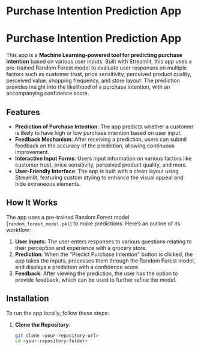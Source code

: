 # Purchase Intention Prediction App

# Purchase Intention Prediction App

This app is a **Machine Learning-powered tool for predicting purchase intention** based on various user inputs. Built with Streamlit, this app uses a pre-trained Random Forest model to evaluate user responses on multiple factors such as customer trust, price sensitivity, perceived product quality, perceived value, shopping frequency, and store layout. The prediction provides insight into the likelihood of a purchase intention, with an accompanying confidence score.

## Features

- **Prediction of Purchase Intention**: The app predicts whether a customer is likely to have high or low purchase intention based on user input.
- **Feedback Mechanism**: After receiving a prediction, users can submit feedback on the accuracy of the prediction, allowing continuous improvement.
- **Interactive Input Forms**: Users input information on various factors like customer trust, price sensitivity, perceived product quality, and more.
- **User-Friendly Interface**: The app is built with a clean layout using Streamlit, featuring custom styling to enhance the visual appeal and hide extraneous elements.

## How It Works

The app uses a pre-trained Random Forest model (`random_forest_model.pkl`) to make predictions. Here’s an outline of its workflow:

1. **User Inputs**: The user enters responses to various questions relating to their perception and experience with a grocery store.
2. **Prediction**: When the "Predict Purchase Intention" button is clicked, the app takes the inputs, processes them through the Random Forest model, and displays a prediction with a confidence score.
3. **Feedback**: After viewing the prediction, the user has the option to provide feedback, which can be used to further refine the model.

## Installation

To run the app locally, follow these steps:

1. **Clone the Repository**:
   ```bash
   git clone <your-repository-url>
   cd <your-repository-folder>

